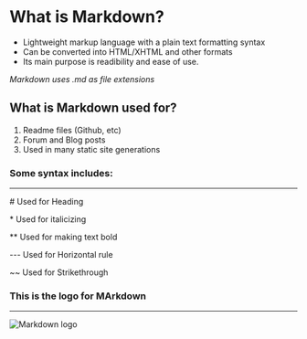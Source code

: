 # What is Markdown?

* Lightweight markup language with a plain text formatting syntax
* Can be converted into HTML/XHTML and other formats
* Its main purpose is readibility and ease of use.

*Markdown uses .md as file extensions*

## What is Markdown used for?
1. Readme files (Github, etc)
1. Forum and Blog posts
1. Used in many static site generations

### Some syntax includes:
---
\# Used for Heading

\* Used for italicizing

\** Used for making text bold

\--- Used for Horizontal rule

\~~ Used for Strikethrough

### This is the logo for MArkdown
---
![Markdown logo](https://markdown-here.com/img/icon256.png)

